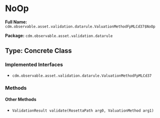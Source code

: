 # NoOp

**Full Name:** `cdm.observable.asset.validation.datarule.ValuationMethodFpMLCd37$NoOp`

**Package:** `cdm.observable.asset.validation.datarule`

## Type: Concrete Class

### Implemented Interfaces

- `cdm.observable.asset.validation.datarule.ValuationMethodFpMLCd37`

### Methods

#### Other Methods

- `ValidationResult validate(RosettaPath arg0, ValuationMethod arg1)`

